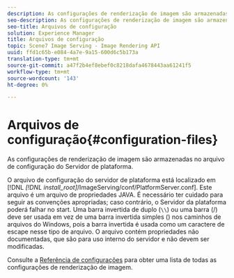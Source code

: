 ```yaml
---
description: As configurações de renderização de imagem são armazenadas no arquivo de configuração do Servidor de plataforma.
seo-description: As configurações de renderização de imagem são armazenadas no arquivo de configuração do Servidor de plataforma.
seo-title: Arquivos de configuração
solution: Experience Manager
title: Arquivos de configuração
topic: Scene7 Image Serving - Image Rendering API
uuid: ffd1c65b-e084-4a7e-9a15-600d6c5b173a
translation-type: tm+mt
source-git-commit: a47f2b4ef8ebef0c8218dafa4678443aa61241f5
workflow-type: tm+mt
source-wordcount: '143'
ht-degree: 0%

---
```



# Arquivos de configuração{#configuration-files}

As configurações de renderização de imagem são armazenadas no arquivo de configuração do Servidor de plataforma.

O arquivo de configuração do servidor de plataforma está localizado em [!DNL *[!DNL install_root]*/ImageServing/conf/PlatformServer.conf]. Este arquivo é um arquivo de propriedades JAVA. É necessário ter cuidado para seguir as convenções apropriadas; caso contrário, o Servidor da plataforma poderá falhar no start. Uma barra invertida de duplo (`\\`) ou uma barra (/) deve ser usada em vez de uma barra invertida simples (\) nos caminhos de arquivos do Windows, pois a barra invertida é usada como um caractere de escape nesse tipo de arquivo. O arquivo contém propriedades não documentadas, que são para uso interno do servidor e não devem ser modificadas.

Consulte a [Referência de configurações](../../../../../ir-api/server-admin/image-rendering-api-ref/c-ir-server-administration/c-ir-configuration-settings-reference/c-ir-configuration-settings-reference.md#concept-6947a512d4c94e9fb8a71b80243fee81) para obter uma lista de todas as configurações de renderização de imagem.
